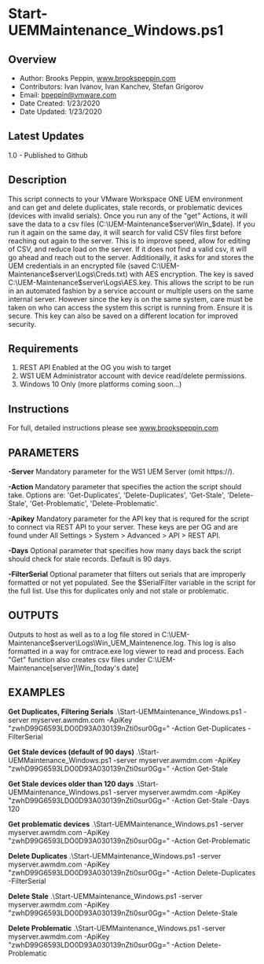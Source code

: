 # Start-UEMMaintenance_Windows.ps1

## Overview

* Author: Brooks Peppin, www.brookspeppin.com
* Contributors: Ivan Ivanov, Ivan Kanchev, Stefan Grigorov
* Email: bpeppin@vmware.com
* Date Created: 1/23/2020
* Date Updated: 1/23/2020


## Latest Updates
1.0 - Published to Github

## Description
  This script connects to your VMware Workspace ONE UEM environment and can get and delete duplicates, stale records, or problematic devices (devices with invalid serials). Once you run any of the "get" Actions, it will save the data to a csv files (C:\UEM-Maintenance\$server\Win_$date). If you run it again on the same day, it will search for valid CSV files first before reaching out again to the server. This is to improve speed, allow for editing of CSV, and reduce load on the server. If it does not find a valid csv, it will go ahead and reach out to the server. Additionally, it asks for and stores the UEM credentials in an encrypted file (saved C:\UEM-Maintenance\$server\Logs\Creds.txt) with AES encryption. The key is saved C:\UEM-Maintenance\$server\Logs\AES.key. This allows the script to be run in an automated fashion by a service account or multiple users on the same internal server. However since the key is on the same system, care must be taken on who can access the system this script is running from. Ensure it is secure. This key can also be saved on a different location for improved security.

## Requirements
1. REST API Enabled at the OG you wish to target
2. WS1 UEM Administrator account with device read/delete permissions. 
3. Windows 10 Only (more platforms coming soon...)

## Instructions

 For full, detailed instructions please see www.brookspeppin.com
 
## PARAMETERS
**-Server**
    Mandatory parameter for the WS1 UEM Server (omit https://). 

**-Action**
	Mandatory parameter that specifies the action the script should take. Options are: 'Get-Duplicates', 'Delete-Duplicates', 'Get-Stale', 'Delete-Stale', 'Get-Problematic', 'Delete-Problematic'. 

**-Apikey**
	Mandatory parameter for the API key that is requred for the script to connect via REST API to your server. These keys are per OG and are found under All Settings > System > Advanced > API > REST API.

**-Days**
	Optional parameter that specifies how many days back the script should check for stale records. Default is 90 days.  

**-FilterSerial**
	Optional parameter that filters out serials that are improperly formatted or not yet populated. See the $SerialFilter variable in the script for the full list. Use this for duplicates only and not stale or problematic.
 

## OUTPUTS
  Outputs to host as well as to a log file stored in C:\UEM-Maintenance\$server\Logs\Win_UEM_Maintenence.log. This log is also formatted in a way for cmtrace.exe log viewer to read and process. Each "Get" function also creates csv files under C:\UEM-Maintenance\[server]\Win_[today's date]
  
  ## EXAMPLES
**Get Duplicates, Filtering Serials**
.\Start-UEMMaintenance_Windows.ps1 -server myserver.awmdm.com -ApiKey "zwhD99G6593LDO0D93A030139nZti0sur0Gg=" -Action Get-Duplicates -FilterSerial

**Get Stale devices (default of 90 days)**
.\Start-UEMMaintenance_Windows.ps1 -server myserver.awmdm.com -ApiKey "zwhD99G6593LDO0D93A030139nZti0sur0Gg=" -Action Get-Stale

**Get Stale devices older than 120 days**
.\Start-UEMMaintenance_Windows.ps1 -server myserver.awmdm.com -ApiKey "zwhD99G6593LDO0D93A030139nZti0sur0Gg=" -Action Get-Stale -Days 120

**Get problematic devices**
.\Start-UEMMaintenance_Windows.ps1 -server myserver.awmdm.com -ApiKey "zwhD99G6593LDO0D93A030139nZti0sur0Gg=" -Action Get-Problematic

**Delete Duplicates**
.\Start-UEMMaintenance_Windows.ps1 -server myserver.awmdm.com -ApiKey "zwhD99G6593LDO0D93A030139nZti0sur0Gg="  -Action Delete-Duplicates -FilterSerial

**Delete Stale**
.\Start-UEMMaintenance_Windows.ps1 -server myserver.awmdm.com -ApiKey "zwhD99G6593LDO0D93A030139nZti0sur0Gg="  -Action Delete-Stale 

**Delete Problematic**
.\Start-UEMMaintenance_Windows.ps1 -server myserver.awmdm.com -ApiKey "zwhD99G6593LDO0D93A030139nZti0sur0Gg="  -Action Delete-Problematic